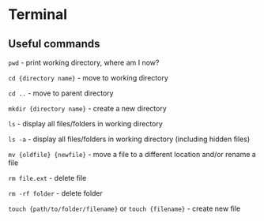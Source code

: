 # Terminal

## Useful commands

`pwd` - print working directory, where am I now?

`cd {directory name}` - move to working directory

`cd ..` - move to parent directory 

`mkdir {directory name}` - create a new directory

`ls` - display all files/folders in working directory

`ls -a` - display all files/folders in working directory (including hidden files) 

`mv {oldfile} {newfile}` - move a file to a different location and/or rename a file 

`rm file.ext` - delete file

`rm -rf folder` - delete folder

`touch {path/to/folder/filename}` or `touch {filename}` - create new file

